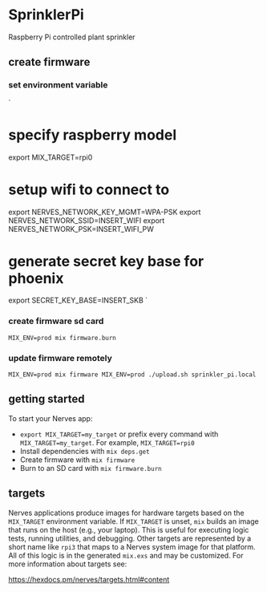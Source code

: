# SprinklerPi

Raspberry Pi controlled plant sprinkler

## create firmware


### set environment variable

`
# specify raspberry model
export MIX_TARGET=rpi0
# setup wifi to connect to
export NERVES_NETWORK_KEY_MGMT=WPA-PSK
export NERVES_NETWORK_SSID=INSERT_WIFI
export NERVES_NETWORK_PSK=INSERT_WIFI_PW
# generate secret key base for phoenix
export SECRET_KEY_BASE=INSERT_SKB
`

### create firmware sd card

`
MIX_ENV=prod mix firmware.burn
`

### update firmware remotely

`
MIX_ENV=prod mix firmware
MIX_ENV=prod ./upload.sh sprinkler_pi.local
`

## getting started

To start your Nerves app:
  * `export MIX_TARGET=my_target` or prefix every command with
    `MIX_TARGET=my_target`. For example, `MIX_TARGET=rpi0`
  * Install dependencies with `mix deps.get`
  * Create firmware with `mix firmware`
  * Burn to an SD card with `mix firmware.burn`

## targets

Nerves applications produce images for hardware targets based on the
`MIX_TARGET` environment variable. If `MIX_TARGET` is unset, `mix` builds an
image that runs on the host (e.g., your laptop). This is useful for executing
logic tests, running utilities, and debugging. Other targets are represented by
a short name like `rpi3` that maps to a Nerves system image for that platform.
All of this logic is in the generated `mix.exs` and may be customized. For more
information about targets see:

https://hexdocs.pm/nerves/targets.html#content

